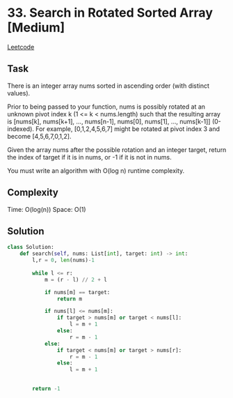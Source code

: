 # 33. Search in Rotated Sorted Array [Medium]

[Leetcode](https://leetcode.com/problems/search-in-rotated-sorted-array/description/)

## Task

There is an integer array nums sorted in ascending order (with distinct values).

Prior to being passed to your function, nums is possibly rotated at an unknown pivot index k (1 <= k < nums.length) such that the resulting array is [nums[k], nums[k+1], ..., nums[n-1], nums[0], nums[1], ..., nums[k-1]] (0-indexed). For example, [0,1,2,4,5,6,7] might be rotated at pivot index 3 and become [4,5,6,7,0,1,2].

Given the array nums after the possible rotation and an integer target, return the index of target if it is in nums, or -1 if it is not in nums.

You must write an algorithm with O(log n) runtime complexity.

## Complexity

Time: O(log(n))
Space: O(1)

## Solution

```python
class Solution:
    def search(self, nums: List[int], target: int) -> int:
        l,r = 0, len(nums)-1
        
        while l <= r:
            m = (r - l) // 2 + l

            if nums[m] == target:
                return m

            if nums[l] <= nums[m]:
                if target > nums[m] or target < nums[l]:
                    l = m + 1
                else:
                    r = m - 1
            else:
                if target < nums[m] or target > nums[r]:
                    r = m - 1
                else:
                    l = m + 1
                

        return -1
```